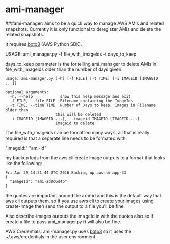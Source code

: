 # ami-manager

###ami-manager: 
aims to be a quick way to manage AWS AMIs and related snapshots. 
Currently it is only functional to deregister AMIs and delete the related snapshots.

It requires [boto3](https://github.com/boto/boto3) (AWS Python SDK).

USAGE: ami_manager.py -f file_with_imageids -t days_to_keep

days_to_keep parameter is the for telling ami_manager to delete AMIs in file_with_imageids older than the number of days given.
  
    usage: ami-manager.py [-h] [-f FILE] [-t TIME] [-i IMAGEID [IMAGEID ...]]
  
    optional arguments:
      -h, --help            show this help message and exit
      -f FILE, --file FILE  Filename containing the ImageIds
      -t TIME, --time TIME  Number of Days to keep, Images in Filename older than
                          this will be deleted
      -i IMAGEID [IMAGEID ...], --imageid IMAGEID [IMAGEID ...]
                          Imageid to delete


The file_with_imageids can be formatted many ways, all that is really
required is that a separate line needs to be formated with:

"ImageId:" "ami-id"

my backup logs from the aws cli create image outputs to a format that
looks like the following:

    Fri Apr 29 14:31:44 UTC 2016 Backing up aws-am-app-33
    {
      "ImageId": "ami-2d8c6d4b"
    }

  the quotes are important around the ami-id and this is the default way
  that aws cli outputs them. so if you use aws cli to create your images
  using create-image then send the output to a file you'll be fine.
  
  Also describe-images outputs the ImageId in with the quotes also so if
  create a file to pass ami_manager.py it will also be fine.


  AWS Credentials: ami-manager.py uses [boto3](https://github.com/boto/boto3) so it uses the ~/.aws/credentials in the
  user environment.

